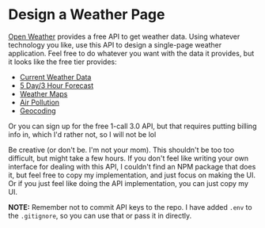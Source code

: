 # Design a Weather Page

[Open Weather](https://openweathermap.org/) provides a free API to get weather data. Using whatever technology you like, use this API to design a single-page weather application. Feel free to do whatever you want with the data it provides, but it looks like the free tier provides:

- [Current Weather Data](https://openweathermap.org/current)
- [5 Day/3 Hour Forecast](https://openweathermap.org/forecast5)
- [Weather Maps](https://openweathermap.org/api/weathermaps)
- [Air Pollution](https://openweathermap.org/api/air-pollution)
- [Geocoding](https://openweathermap.org/api/geocoding-api)

Or you can sign up for the free 1-call 3.0 API, but that requires putting billing info in, which I'd rather not, so I will not be lol

Be creative (or don't be. I'm not your mom). This shouldn't be too too difficult, but might take a few hours. If you don't feel like writing your own interface for dealing with this API, I couldn't find an NPM package that does it, but feel free to copy my implementation, and just focus on making the UI. Or if you just feel like doing the API implementation, you can just copy my UI.

**NOTE:** Remember not to commit API keys to the repo. I have added `.env` to the `.gitignore`, so you can use that or pass it in directly.
